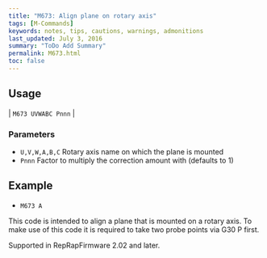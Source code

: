 ```yaml
---
title: "M673: Align plane on rotary axis" 
tags: [M-Commands]
keywords: notes, tips, cautions, warnings, admonitions
last_updated: July 3, 2016
summary: "ToDo Add Summary"
permalink: M673.html
toc: false
---
```



## Usage ##

| `M673 UVWABC Pnnn` | 

### Parameters ###

+ `U,V,W,A,B,C` Rotary axis name on which the plane is mounted
+ `Pnnn` Factor to multiply the correction amount with (defaults to 1)

## Example ##

+ `M673 A`

This code is intended to align a plane that is mounted on a rotary axis. To make use of this code it is required to take two probe points via G30 P first.

Supported in RepRapFirmware 2.02 and later.
